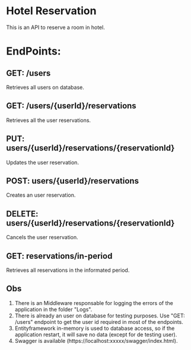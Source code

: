 # Hotel Reservation

This is an API to reserve a room in hotel. 

# EndPoints:
##  GET: /users
Retrieves all users on database. 
  
##  GET: /users/{userId}/reservations
Retrieves all the user reservations.

##  PUT: users/{userId}/reservations/{reservationId}
Updates the user reservation.

##  POST: users/{userId}/reservations
Creates an user reservation.

##  DELETE: users/{userId}/reservations/{reservationId}
Cancels the user reservation.

##  GET: reservations/in-period
Retrieves all reservations in the informated period.

## Obs
1. There is an Middleware responsable for logging the errors of the application in the folder "Logs".
2. There is already an user on database for testing purposes. Use "GET: /users" endpoint to get the user id required in most of the endpoints.
3. Entityframework in-memory is used to database access, so if the application restart, it will save no data (except for de testing user).
4. Swagger is available (https://localhost:xxxxx/swagger/index.html).
